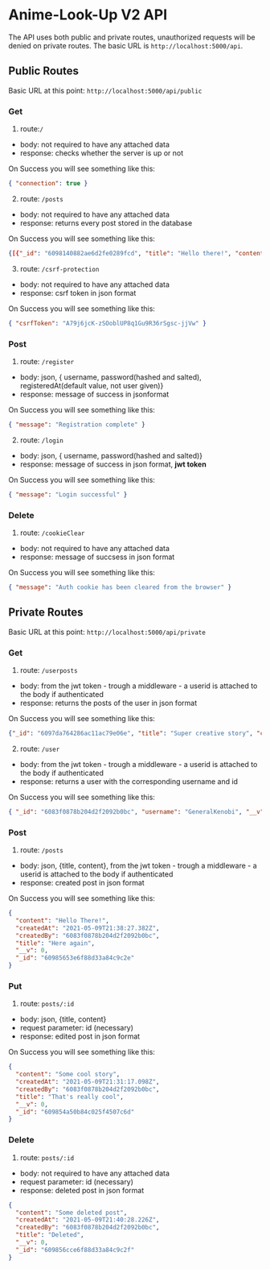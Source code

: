 # Anime-Look-Up V2 API

The API uses both public and private routes, unauthorized requests will be denied on private routes.
The basic URL is `http://localhost:5000/api`.

## Public Routes

Basic URL at this point: `http://localhost:5000/api/public`

### Get

1. route:`/`

- body: not required to have any attached data
- response: checks whether the server is up or not

On Success you will see something like this:

```json
{ "connection": true }
```

2. route: `/posts`

- body: not required to have any attached data
- response: returns every post stored in the database

On Success you will see something like this:

```json
{[{"_id": "6098140882ae6d2fe0289fcd", "title": "Hello there!", "content": "GENERAL KENOBI!", "createdAt": "2021-05-09T16:55:36.299Z", "createdBy": {"_id": "609806c582ae6d2fe0289fcc", "username": "GeneralKenobi", "__v": 0}}, ...]}
```

3. route: `/csrf-protection`

- body: not required to have any attached data
- response: csrf token in json format

On Success you will see something like this:

```json
{ "csrfToken": "A79j6jcK-zSOoblUP8q1Gu9R36rSgsc-jjVw" }
```

### Post

1. route: `/register`

- body: json, { username, password(hashed and salted), registeredAt(default value, not user given)}
- response: message of success in jsonformat

On Success you will see something like this:

```json
{ "message": "Registration complete" }
```

2. route: `/login`

- body: json, { username, password(hashed and salted)}
- response: message of success in json format, **jwt token**

On Success you will see something like this:

```json
{ "message": "Login successful" }
```

### Delete

1. route: `/cookieClear`

- body: not required to have any attached data
- response: message of succsess in json format

On Success you will see something like this:

```json
{ "message": "Auth cookie has been cleared from the browser" }
```

## Private Routes

Basic URL at this point: `http://localhost:5000/api/private`

### Get

1. route: `/userposts`

- body: from the jwt token - trough a middleware - a userid is attached to the body if authenticated
- response: returns the posts of the user in json format

On Success you will see something like this:

```json
{"_id": "6097da764286ac11ac79e06e", "title": "Super creative story", "content": "Thanks!", ...}
```

2. route: `/user`

- body: from the jwt token - trough a middleware - a userid is attached to the body if authenticated
- response: returns a user with the corresponding username and id

On Success you will see something like this:

```json
{ "_id": "6083f0878b204d2f2092b0bc", "username": "GeneralKenobi", "__v": 0 }
```

### Post

1. route: `/posts`

- body: json, {title, content}, from the jwt token - trough a middleware - a userid is attached to the body if authenticated
- response: created post in json format

On Success you will see something like this:

```json
{
  "content": "Hello There!",
  "createdAt": "2021-05-09T21:38:27.382Z",
  "createdBy": "6083f0878b204d2f2092b0bc",
  "title": "Here again",
  "__v": 0,
  "_id": "60985653e6f88d33a84c9c2e"
}
```

### Put

1. route: `posts/:id`

- body: json, {title, content}
- request parameter: id (necessary)
- response: edited post in json format

On Success you will see something like this:

```json
{
  "content": "Some cool story",
  "createdAt": "2021-05-09T21:31:17.098Z",
  "createdBy": "6083f0878b204d2f2092b0bc",
  "title": "That's really cool",
  "__v": 0,
  "_id": "609854a50b84c025f4507c6d"
}
```

### Delete

1. route: `posts/:id`

- body: not required to have any attached data
- request parameter: id (necessary)
- response: deleted post in json format

```json
{
  "content": "Some deleted post",
  "createdAt": "2021-05-09T21:40:28.226Z",
  "createdBy": "6083f0878b204d2f2092b0bc",
  "title": "Deleted",
  "__v": 0,
  "_id": "609856cce6f88d33a84c9c2f"
}
```
